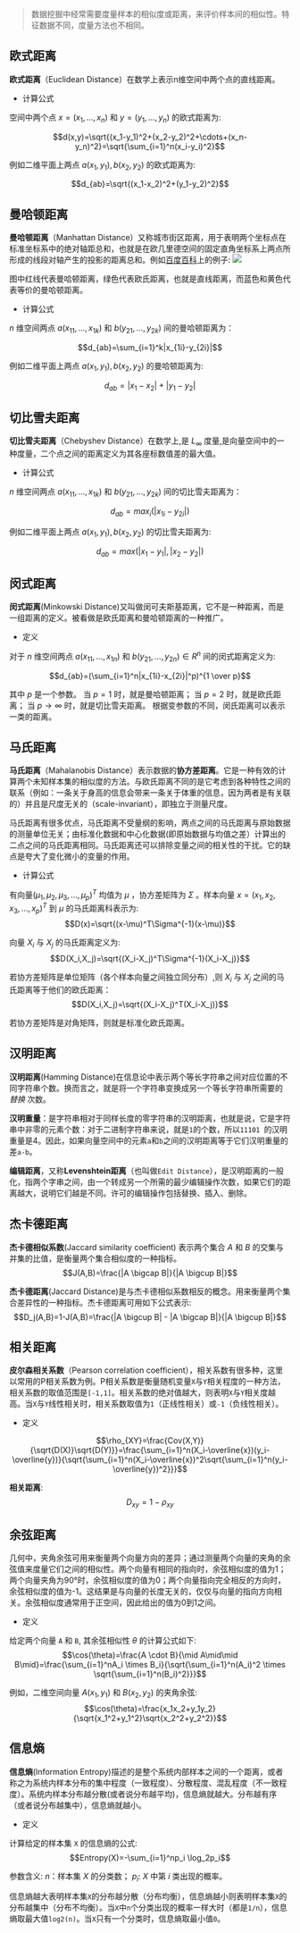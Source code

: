 
>数据挖掘中经常需要度量样本的相似度或距离，来评价样本间的相似性。特征数据不同，度量方法也不相同。

## 欧式距离
<script type="text/javascript" src="http://cdn.mathjax.org/mathjax/latest/MathJax.js?config=default"></script>
**欧式距离**（Euclidean Distance）在数学上表示n维空间中两个点的直线距离。

* 计算公式

空间中两个点 $x=(x_1,\ldots,x_n)$ 和 $y=(y_1, \ldots,y_n)$ 的欧式距离为:

$$d(x,y)=\sqrt{(x_1-y_1)^2+(x_2-y_2)^2+\cdots+(x_n-y_n)^2}=\sqrt{\sum_{i=1}^n(x_i-y_i)^2}$$

例如二维平面上两点 $a(x_1,y_1),b(x_2,y_2)$ 的欧式距离为:

$$d_{ab}=\sqrt{(x_1-x_2)^2+(y_1-y_2)^2}$$

## 曼哈顿距离

**曼哈顿距离**（Manhattan Distance）又称城市街区距离，用于表明两个坐标点在标准坐标系中的绝对轴距总和，也就是在欧几里德空间的固定直角坐标系上两点所形成的线段对轴产生的投影的距离总和。例如[百度百科](https://baike.baidu.com/item/%E6%9B%BC%E5%93%88%E9%A1%BF%E8%B7%9D%E7%A6%BB)上的例子:
![](http://qiniu.spiderpy.cn/17-11-1/74808402.jpg)

图中红线代表曼哈顿距离，绿色代表欧氏距离，也就是直线距离，而蓝色和黄色代表等价的曼哈顿距离。

* 计算公式

$n$ 维空间两点 $a(x_{11},\ldots,x_{1k})$ 和 $b(y_{21},\ldots,y_{2k})$ 间的曼哈顿距离为：

$$d_{ab}=\sum_{i=1}^k|x_{1i}-y_{2i}|$$

例如二维平面上两点 $a(x_1,y_1),b(x_2,y_2)$ 的曼哈顿距离为:

$$d_{ab}=|x_1-x_2|+|y_1-y_2|$$

## 切比雪夫距离

**切比雪夫距离**（Chebyshev Distance）在数学上,是 $L_{\infty}$ 度量,是向量空间中的一种度量，二个点之间的距离定义为其各座标数值差的最大值。

* 计算公式

$n$ 维空间两点 $a(x_{11},\ldots,x_{1k})$ 和 $b(y_{21},\ldots,y_{2k})$ 间的切比雪夫距离为：

$$d_{ab}=max_i(|x_{1i}-y_{2i}|)$$

例如二维平面上两点 $a(x_1,y_1),b(x_2,y_2)$ 的切比雪夫距离为:

$$d_{ab}=max(|x_{1}-y_{1}|,|x_{2}-y_{2}|)$$

## 闵式距离

**闵式距离**(Minkowski Distance)又叫做闵可夫斯基距离，它不是一种距离，而是一组距离的定义。被看做是欧氏距离和曼哈顿距离的一种推广。

* 定义

对于 $n$ 维空间两点 $a(x_{11},\ldots,x_{1n})$ 和 $b(y_{21},\ldots,y_{2n}) \in R^n$ 间的闵式距离定义为:

$$d_{ab}=(\sum_{i=1}^n|x_{1i}-x_{2i}|^p)^{1 \over p}$$

其中 $p$ 是一个参数。
当 $p=1$ 时，就是曼哈顿距离；
当 $p=2$ 时，就是欧氏距离；
当 $p \rightarrow \infty$ 时，就是切比雪夫距离。
根据变参数的不同，闵氏距离可以表示一类的距离。

## 马氏距离

**马氏距离**（Mahalanobis Distance）表示数据的**协方差距离**。它是一种有效的计算两个未知样本集的相似度的方法。与欧氏距离不同的是它考虑到各种特性之间的联系（例如：一条关于身高的信息会带来一条关于体重的信息，因为两者是有关联的）并且是尺度无关的（scale-invariant），即独立于测量尺度。

马氏距离有很多优点，马氏距离不受量纲的影响，两点之间的马氏距离与原始数据的测量单位无关；由标准化数据和中心化数据(即原始数据与均值之差）计算出的二点之间的马氏距离相同。马氏距离还可以排除变量之间的相关性的干扰。它的缺点是夸大了变化微小的变量的作用。

* 计算公式

有向量$(\mu_1,\mu_2,\mu_3,\ldots,\mu_p)^T$ 均值为 $\mu$ ，协方差矩阵为 $\Sigma$ 。样本向量 $x=(x_1,x_2,x_3,\ldots,x_p)^T$ 到 $\mu$ 的马氏距离科表示为:
$$D(x)=\sqrt{(x-\mu)^T\Sigma^{-1}(x-\mu)}$$

向量 $X_i$ 与 $X_j$ 的马氏距离定义为:
$$D(X_i,X_j)=\sqrt{(X_i-X_j)^T\Sigma^{-1}(X_i-X_j)}$$

若协方差矩阵是单位矩阵（各个样本向量之间独立同分布）,则 $X_i$ 与 $X_j$ 之间的马氏距离等于他们的欧氏距离：
$$D(X_i,X_j)=\sqrt{(X_i-X_j)^T(X_i-X_j)}$$

若协方差矩阵是对角矩阵，则就是标准化欧氏距离。

## 汉明距离

**汉明距离**(Hamming Distance)在信息论中表示两个等长字符串之间对应位置的不同字符串个数。换而言之，就是将一个字符串变换成另一个等长字符串所需要的 *替换* 次数。

**汉明重量**：是字符串相对于同样长度的零字符串的汉明距离，也就是说，它是字符串中非零的元素个数：对于二进制字符串来说，就是`1`的个数，所以`11101 `的汉明重量是4。因此，如果向量空间中的元素`a`和`b`之间的汉明距离等于它们汉明重量的差`a-b`。

**编辑距离**，又称**Levenshtein距离**（也叫做`Edit Distance`），是汉明距离的一般化，指两个字串之间，由一个转成另一个所需的最少编辑操作次数，如果它们的距离越大，说明它们越是不同。许可的编辑操作包括替换、插入、删除。

## 杰卡德距离

**杰卡德相似系数**(Jaccard similarity coefficient) 表示两个集合 $A$ 和 $B$ 的交集与并集的比值，是衡量两个集合相似度的一种指标。
$$J(A,B)=\frac{|A \bigcap B|}{|A \bigcup B|}$$

**杰卡德距离**(Jaccard Distance)是与杰卡德相似系数相反的概念。用来衡量两个集合差异性的一种指标。杰卡德距离可用如下公式表示:
$$D_j(A,B)=1-J(A,B)=\frac{|A \bigcup B| - |A \bigcap B|}{|A \bigcup B|}$$

## 相关距离

**皮尔森相关系数**（Pearson correlation coefficient），相关系数有很多种，这里以常用的P相关系数为例。P相关系数是衡量随机变量`X`与`Y`相关程度的一种方法，相关系数的取值范围是`[-1,1]`。相关系数的绝对值越大，则表明`X`与`Y`相关度越高。当`X`与`Y`线性相关时，相关系数取值为`1`（正线性相关）或`-1`（负线性相关）。

* 定义

$$\rho_{XY}=\frac{Cov(X,Y)}{\sqrt{D(X)}\sqrt{D(Y)}}=\frac{\sum_{i=1}^n(X_i-\overline{x})(y_i-\overline{y})}{\sqrt{\sum_{i=1}^n(X_i-\overline{x})^2\sqrt{\sum_{i=1}^n(y_i-\overline{y})^2}}}$$

**相关距离**:
$$D_{xy}=1-{\rho}_{xy}$$

## 余弦距离

几何中，夹角余弦可用来衡量两个向量方向的差异；通过测量两个向量的夹角的余弦值来度量它们之间的相似性。两个向量有相同的指向时，余弦相似度的值为1；两个向量夹角为90°时，余弦相似度的值为0；两个向量指向完全相反的方向时，余弦相似度的值为-1。这结果是与向量的长度无关的，仅仅与向量的指向方向相关。余弦相似度通常用于正空间，因此给出的值为0到1之间。

* 定义

给定两个向量 `A` 和 `B`, 其余弦相似性 $\theta$ 的计算公式如下:
$$\cos(\theta)=\frac{A \cdot B}{\mid A\mid\mid B\mid}=\frac{\sum_{i=1}^nA_i \times B_i}{\sqrt{\sum_{i=1}^n(A_i)^2 \times \sqrt{\sum_{i=1}^n(B_i)^2}}}$$

例如，二维空间向量 $A(x_1,y_1)$ 和 $B(x_2,y_2)$ 的夹角余弦:
$$\cos(\theta)=\frac{x_1x_2+y_1y_2}{\sqrt{x_1^2+y_1^2}\sqrt{x_2^2+y_2^2}}$$


## 信息熵

**信息熵**(Information Entropy)描述的是整个系统内部样本之间的一个距离，或者称之为系统内样本分布的集中程度（一致程度）、分散程度、混乱程度（不一致程度）。系统内样本分布越分散(或者说分布越平均)，信息熵就越大。分布越有序（或者说分布越集中），信息熵就越小。

* 定义

计算给定的样本集 `X` 的信息熵的公式:
$$Entropy(X)=-\sum_{i=1}^np_i \log_2p_i$$

参数含义:
$n$：样本集 $X$ 的分类数；
$p_i$: $X$ 中第 $i$ 类出现的概率。

信息熵越大表明样本集`X`的分布越分散（分布均衡），信息熵越小则表明样本集`X`的分布越集中（分布不均衡）。当`X`中`n`个分类出现的概率一样大时（都是`1/n`），信息熵取最大值`log2(n)`。当`X`只有一个分类时，信息熵取最小值`0`。
